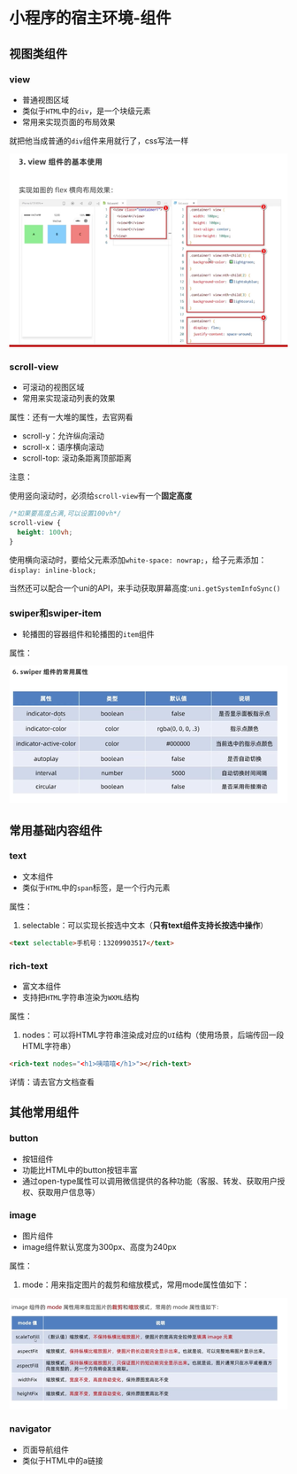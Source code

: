# 小程序的宿主环境-组件



## 视图类组件

### view

* 普通视图区域
* 类似于`HTML`中的`div`，是一个块级元素
* 常用来实现页面的布局效果

就把他当成普通的`div`组件来用就行了，css写法一样

![08-view标签](../../前端图片/微信小程序/08-view标签.PNG)

### scroll-view

* 可滚动的视图区域
* 常用来实现滚动列表的效果

属性：还有一大堆的属性，去官网看

* scroll-y：允许纵向滚动
* scroll-x：语序横向滚动
* scroll-top: 滚动条距离顶部距离

注意：

使用竖向滚动时，必须给`scroll-view`有一个**固定高度**

```css
/*如果要高度占满,可以设置100vh*/
scroll-view {
  height: 100vh;
}

```



使用横向滚动时，要给父元素添加`white-space: nowrap;`，给子元素添加：`display: inline-block;`



当然还可以配合一个uni的API，来手动获取屏幕高度:`uni.getSystemInfoSync()`







### swiper和swiper-item

* 轮播图的容器组件和轮播图的`item`组件



属性：

![09-swiper标签属性](../../前端图片/微信小程序/09-swiper标签属性.PNG)



## 常用基础内容组件

### text

* 文本组件
* 类似于`HTML`中的`span`标签，是一个行内元素



属性：

1. selectable：可以实现长按选中文本（**只有text组件支持长按选中操作**）

```html
<text selectable>手机号：13209903517</text>
```





### rich-text

* 富文本组件
* 支持把`HTML`字符串渲染为`WXML`结构



属性：

1. nodes：可以将HTML字符串渲染成对应的`UI`结构（使用场景，后端传回一段HTML字符串）

```html
<rich-text nodes="<h1>咦嘻嘻</h1>"></rich-text>
```

详情：请去官方文档查看



## 其他常用组件

### button

* 按钮组件
* 功能比HTML中的button按钮丰富
* 通过open-type属性可以调用微信提供的各种功能（客服、转发、获取用户授权、获取用户信息等）



### image

* 图片组件
* image组件默认宽度为300px、高度为240px

属性：

1. mode：用来指定图片的裁剪和缩放模式，常用mode属性值如下：

![10-image标签-mode属性](../../前端图片/微信小程序/10-image标签-mode属性.PNG)



### navigator

* 页面导航组件
* 类似于HTML中的a链接